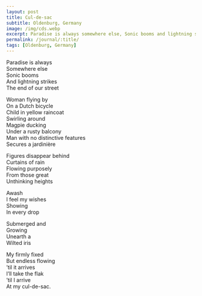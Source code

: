 ```yaml
---
layout: post
title: Cul-de-sac
subtitle: Oldenburg, Germany
image: /img/cds.webp
excerpt: Paradise is always somewhere else, Sonic booms and lightning strikes the end of our street  ...
permalink: /journal/:title/
tags: [Oldenburg, Germany]
---
```

Paradise is always  
Somewhere else  
Sonic booms  
And lightning strikes  
The end of our street  

Woman flying by  
On a Dutch bicycle  
Child in yellow raincoat  
Swirling around  
Magpie ducking  
Under a rusty balcony  
Man with no distinctive features    
Secures a jardinière  

Figures disappear behind  
Curtains of rain  
Flowing purposely  
From those great  
Unthinking heights  

Awash  
I feel my wishes  
Showing  
In every drop  

Submerged and  
Growing  
Unearth a  
Wilted iris  

My firmly fixed  
But endless flowing  
’til it arrives  
I’ll take the flak  
’til I arrive  
At my cul-de-sac.  